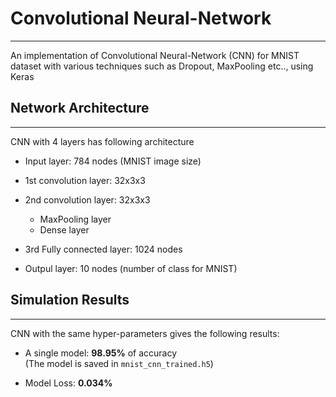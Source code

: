 # Convolutional Neural-Network
<hr>
An implementation of Convolutional Neural-Network (CNN) for MNIST dataset with various techniques such as Dropout, MaxPooling etc.., using Keras

## Network Architecture
<hr>
CNN with 4 layers has following architecture<br>

* Input layer: 784 nodes (MNIST image size)

* 1st convolution layer: 32x3x3
* 2nd convolution layer: 32x3x3
	* MaxPooling layer
	* Dense layer
* 3rd Fully connected layer: 1024 nodes
* Outpul layer: 10 nodes (number of class for MNIST)

## Simulation Results
<hr>
CNN with the same hyper-parameters gives the following results:

* A single model: **98.95%** of accuracy<br>
	(The model is saved in `mnist_cnn_trained.h5`)
	
* Model Loss: **0.034%**